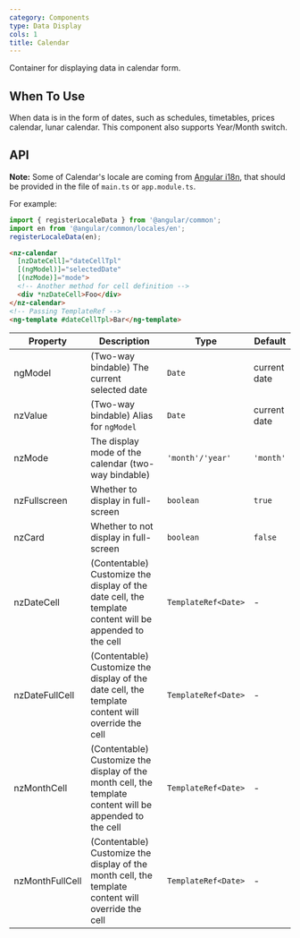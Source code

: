 ```yaml
---
category: Components
type: Data Display
cols: 1
title: Calendar
---
```


Container for displaying data in calendar form.

## When To Use

When data is in the form of dates, such as schedules, timetables, prices calendar, lunar calendar. This component also supports Year/Month switch.

## API

**Note:** Some of Calendar's locale are coming from [Angular i18n](https://angular.io/guide/i18n), that should be provided in the file of `main.ts` or `app.module.ts`.

For example:
```typescript
import { registerLocaleData } from '@angular/common';
import en from '@angular/common/locales/en';
registerLocaleData(en);
```

```html
<nz-calendar
  [nzDateCell]="dateCellTpl"
  [(ngModel)]="selectedDate"
  [(nzMode)]="mode">
  <!-- Another method for cell definition -->
  <div *nzDateCell>Foo</div>
</nz-calendar>
<!-- Passing TemplateRef -->
<ng-template #dateCellTpl>Bar</ng-template>
```

| Property | Description | Type | Default |
| -------- | ----------- | ---- | ------- |
| ngModel | (Two-way bindable) The current selected date | `Date` | current date |
| nzValue | (Two-way bindable) Alias for `ngModel` | `Date` | current date |
| nzMode | The display mode of the calendar (two-way bindable) | `'month'/'year'` | `'month'` |
| nzFullscreen | Whether to display in full-screen | `boolean` | `true` |
| nzCard | Whether to not display in full-screen | `boolean` | `false` |
| nzDateCell | (Contentable) Customize the display of the date cell, the template content will be appended to the cell | `TemplateRef<Date>` | - |
| nzDateFullCell | (Contentable) Customize the display of the date cell, the template content will override the cell | `TemplateRef<Date>` | - |
| nzMonthCell | (Contentable) Customize the display of the month cell, the template content will be appended to the cell | `TemplateRef<Date>` | - |
| nzMonthFullCell | (Contentable) Customize the display of the month cell, the template content will override the cell | `TemplateRef<Date>` | - |

